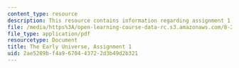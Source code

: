 ```yaml
---
content_type: resource
description: This resource contains information regarding assignment 1.
file: /media/https%3A/open-learning-course-data-rc.s3.amazonaws.com/8-286-the-early-universe-fall-2013/2ae5289bf4a9670443722d3b49d2b321_MIT8_286F13_ps1.pdf
file_type: application/pdf
resourcetype: Document
title: The Early Universe, Assignment 1
uid: 2ae5289b-f4a9-6704-4372-2d3b49d2b321
---
```

